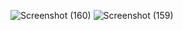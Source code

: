 ![Screenshot (160)](https://github.com/allishadkam/qoute-router/assets/99615235/fec5891e-0a31-4861-b3b8-67b5b6f29f4b)
![Screenshot (159)](https://github.com/allishadkam/qoute-router/assets/99615235/6bab4212-2fb0-46e1-a239-3665d3d64753)
